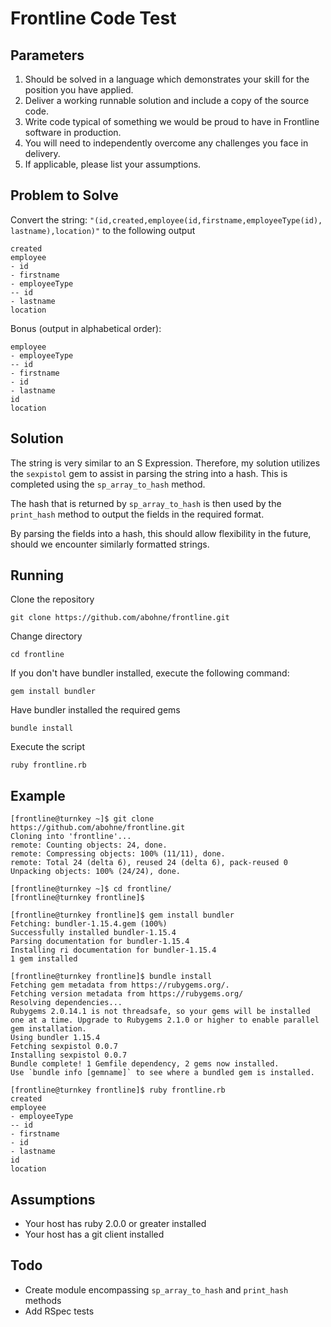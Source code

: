 # Frontline Code Test

## Parameters
1. Should be solved in a language which demonstrates your skill for the position you have applied.
1. Deliver a working runnable solution and include a copy of the source code.
1. Write code typical of something we would be proud to have in Frontline software in production.
1. You will need to independently overcome any challenges you face in delivery. 
1. If applicable, please list your assumptions.
 
## Problem to Solve
Convert the string: 
`"(id,created,employee(id,firstname,employeeType(id), lastname),location)"`
to the following output 
```id
created
employee
- id
- firstname
- employeeType
-- id
- lastname
location
```
Bonus (output in alphabetical order):
```created
employee
- employeeType
-- id
- firstname
- id
- lastname
id
location
```

## Solution
The string is very similar to an S Expression.  Therefore, my solution utilizes the `sexpistol` gem to assist in parsing the string into a hash.  This is completed using the `sp_array_to_hash` method.  

The hash that is returned by `sp_array_to_hash` is then used by the `print_hash` method to output the fields in the required format.

By parsing the fields into a hash, this should allow flexibility in the future, should we encounter similarly formatted strings.

## Running
Clone the repository
```
git clone https://github.com/abohne/frontline.git
```

Change directory
```
cd frontline
```

If you don't have bundler installed, execute the following command:
```
gem install bundler
```

Have bundler installed the required gems
```
bundle install
```

Execute the script
```
ruby frontline.rb
```

## Example
```
[frontline@turnkey ~]$ git clone https://github.com/abohne/frontline.git
Cloning into 'frontline'...
remote: Counting objects: 24, done.
remote: Compressing objects: 100% (11/11), done.
remote: Total 24 (delta 6), reused 24 (delta 6), pack-reused 0
Unpacking objects: 100% (24/24), done.
```

```
[frontline@turnkey ~]$ cd frontline/
[frontline@turnkey frontline]$
```

```
[frontline@turnkey frontline]$ gem install bundler
Fetching: bundler-1.15.4.gem (100%)
Successfully installed bundler-1.15.4
Parsing documentation for bundler-1.15.4
Installing ri documentation for bundler-1.15.4
1 gem installed
```

```
[frontline@turnkey frontline]$ bundle install
Fetching gem metadata from https://rubygems.org/.
Fetching version metadata from https://rubygems.org/
Resolving dependencies...
Rubygems 2.0.14.1 is not threadsafe, so your gems will be installed one at a time. Upgrade to Rubygems 2.1.0 or higher to enable parallel gem installation.
Using bundler 1.15.4
Fetching sexpistol 0.0.7
Installing sexpistol 0.0.7
Bundle complete! 1 Gemfile dependency, 2 gems now installed.
Use `bundle info [gemname]` to see where a bundled gem is installed.
```

```
[frontline@turnkey frontline]$ ruby frontline.rb
created
employee
- employeeType
-- id
- firstname
- id
- lastname
id
location
```

## Assumptions
- Your host has ruby 2.0.0 or greater installed
- Your host has a git client installed

## Todo
- Create module encompassing `sp_array_to_hash` and `print_hash` methods
- Add RSpec tests
